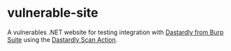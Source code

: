 # vulnerable-site

A vulnerables .NET website for testing integration with [Dastardly from Burp Suite](https://portswigger.net/burp/dastardly) using the [Dastardly Scan Action](https://github.com/marketplace/actions/dastardly-scan-action).
